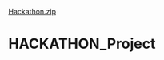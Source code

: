 [Hackathon.zip](https://github.com/Tamara1000/HACKATHON_Project/files/7092597/Hackathon.zip)
# HACKATHON_Project
